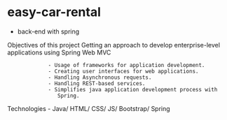 # easy-car-rental

- back-end with spring 


Objectives of this project
Getting an approach to develop enterprise-level applications using Spring Web MVC 

                 - Usage of frameworks for application development. 
                 - Creating user interfaces for web applications. 
                 - Handling Asynchronous requests. 
                 - Handling REST-based services. 
                 - Simplifies java application development process with 
                    Spring.
Technologies - Java/ HTML/ CSS/ JS/ Bootstrap/ Spring

